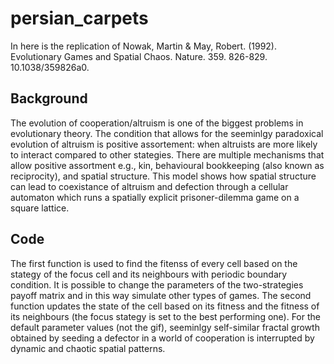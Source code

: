 # persian_carpets
In here is the replication of Nowak, Martin &amp; May, Robert. (1992). Evolutionary Games and Spatial Chaos. Nature. 359. 826-829. 10.1038/359826a0. 

## Background
The evolution of cooperation/altruism is one of the biggest problems in evolutionary theory. The condition that allows for the seeminlgy paradoxical evolution of altruism is positive assortement: when altruists are more likely to interact compared to other stategies. There are multiple mechanisms that allow positive assortment e.g., kin, behavioural bookkeeping (also known as reciprocity), and spatial structure. This model shows how spatial structure can lead to coexistance of altruism and defection through a cellular automaton which runs a spatially explicit prisoner-dilemma game on a square lattice. 

## Code
The first function is used to find the fitenss of every cell based on the stategy of the focus cell and its neighbours with periodic boundary condition. It is possible to change the parameters of the two-strategies payoff matrix and in this way simulate other types of games. The second function updates the state of the cell based on its fitness and the fitness of its neighbours (the focus stategy is set to the best performing one). For the default parameter values (not the gif), seeminlgy self-similar fractal growth obtained by seeding a defector in a world of cooperation is interrupted by dynamic and chaotic spatial patterns.
